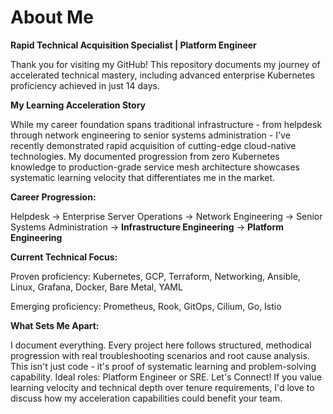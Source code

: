 # About Me

**Rapid Technical Acquisition Specialist | Platform Engineer**

Thank you for visiting my GitHub! This repository documents my journey of accelerated technical mastery, including advanced enterprise Kubernetes proficiency achieved in just 14 days.

**My Learning Acceleration Story**

While my career foundation spans traditional infrastructure - from helpdesk through network engineering to senior systems administration - I've recently demonstrated rapid acquisition of cutting-edge cloud-native technologies. My documented progression from zero Kubernetes knowledge to production-grade service mesh architecture showcases systematic learning velocity that differentiates me in the market.

**Career Progression:**

Helpdesk → Enterprise Server Operations → Network Engineering → Senior Systems Administration → **Infrastructure Engineering** → **Platform Engineering**

**Current Technical Focus:**

Proven proficiency: Kubernetes, GCP, Terraform, Networking, Ansible, Linux, Grafana, Docker, Bare Metal, YAML

Emerging proficiency: Prometheus, Rook, GitOps, Cilium, Go, Istio

**What Sets Me Apart:**

I document everything. Every project here follows structured, methodical progression with real troubleshooting scenarios and root cause analysis. This isn't just code - it's proof of systematic learning and problem-solving capability.
Ideal roles: Platform Engineer or SRE.
Let's Connect!
If you value learning velocity and technical depth over tenure requirements, I'd love to discuss how my acceleration capabilities could benefit your team.
